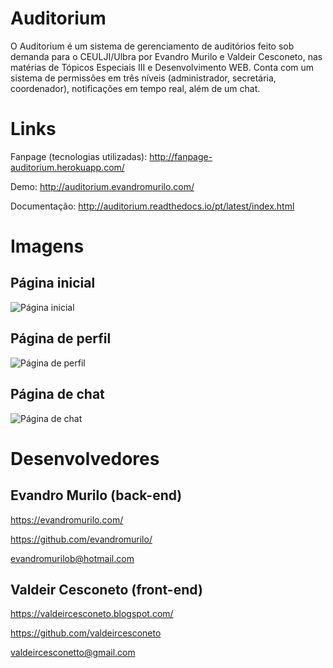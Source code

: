 # Auditorium
O Auditorium é um sistema de gerenciamento de auditórios feito sob demanda para o CEULJI/Ulbra por Evandro Murilo e Valdeir Cesconeto, nas matérias de Tópicos Especiais III e Desenvolvimento WEB. Conta com um sistema de permissões em três níveis (administrador, secretária, coordenador), notificações em tempo real, além de um chat.

# Links
Fanpage (tecnologias utilizadas): http://fanpage-auditorium.herokuapp.com/

Demo: http://auditorium.evandromurilo.com/

Documentação: http://auditorium.readthedocs.io/pt/latest/index.html

# Imagens

## Página inicial
![Página inicial](https://i.imgur.com/n9VotfS.png)

## Página de perfil
![Página de perfil](https://i.imgur.com/uBDlHuf.png)

## Página de chat
![Página de chat](https://i.imgur.com/B04EuTV.png)

# Desenvolvedores
## Evandro Murilo (back-end)
https://evandromurilo.com/

https://github.com/evandromurilo/

evandromurilob@hotmail.com

## Valdeir Cesconeto (front-end)
https://valdeircesconeto.blogspot.com/

https://github.com/valdeircesconeto

valdeircesconetto@gmail.com
